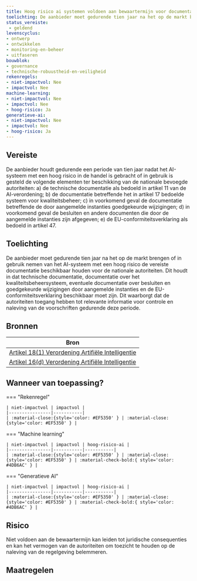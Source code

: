 ```yaml
---
title: Hoog risico ai systemen voldoen aan bewaartermijn voor documentatie 
toelichting: De aanbieder moet gedurende tien jaar na het op de markt brengen of in gebruik nemen van het AI-systeem met een hoog risico de vereiste documentatie beschikbaar houden voor de nationale autoriteiten. Dit houdt in dat technische documentatie, documentatie over het kwaliteitsbeheersysteem, eventuele documentatie over besluiten en goedgekeurde wijzigingen door aangemelde instanties en de EU-conformiteitsverklaring beschikbaar moet zijn. Dit waarborgt dat de autoriteiten toegang hebben tot relevante informatie voor controle en naleving van de voorschriften gedurende deze periode. 
status_vereiste: 
 - geldend
levenscyclus: 
- ontwerp
- ontwikkelen
- monitoring-en-beheer
- uitfaseren
bouwblok: 
- governance
- technische-robuustheid-en-veiligheid
rekenregels: 
- niet-impactvol: Nee
- impactvol: Nee
machine-learning: 
- niet-impactvol: Nee
- impactvol: Nee
- hoog-risico: Ja
generatieve-ai: 
- niet-impactvol: Nee
- impactvol: Nee
- hoog-risico: Ja
---
```


<!-- tags -->

## Vereiste

De aanbieder houdt gedurende een periode van tien jaar nadat het AI-systeem met een hoog risico in de handel is gebracht of in gebruik is gesteld de volgende elementen ter beschikking van de nationale bevoegde autoriteiten: a) de technische documentatie als bedoeld in artikel 11 van de AI-verordening; b) de documentatie betreffende het in artikel 17 bedoelde systeem voor kwaliteitsbeheer; c) in voorkomend geval de documentatie betreffende de door aangemelde instanties goedgekeurde wijzigingen; d) in voorkomend geval de besluiten en andere documenten die door de aangemelde instanties zijn afgegeven; e) de EU-conformiteitsverklaring als bedoeld in artikel 47. 

## Toelichting

De aanbieder moet gedurende tien jaar na het op de markt brengen of in gebruik nemen van het AI-systeem met een hoog risico de vereiste documentatie beschikbaar houden voor de nationale autoriteiten.
Dit houdt in dat technische documentatie, documentatie over het kwaliteitsbeheersysteem, eventuele documentatie over besluiten en goedgekeurde wijzigingen door aangemelde instanties en de EU-conformiteitsverklaring beschikbaar moet zijn.
Dit waarborgt dat de autoriteiten toegang hebben tot relevante informatie voor controle en naleving van de voorschriften gedurende deze periode.

## Bronnen

| Bron                        |
|-----------------------------|
|[Artikel 18(1) Verordening Artifiële Intelligentie](https://www.europarl.europa.eu/doceo/document/TA-9-2024-0138-FNL-COR01_NL.pdf)|
|[Artikel 16(d) Verordening Artifiële Intelligentie](https://www.europarl.europa.eu/doceo/document/TA-9-2024-0138-FNL-COR01_NL.pdf)|

## Wanneer van toepassing?

=== "Rekenregel"

    | niet-impactvol | impactvol |
    |----------------|-----------|
    | :material-close:{style='color: #EF5350' } | :material-close:{style='color: #EF5350' } |

=== "Machine learning"

    | niet-impactvol | impactvol | hoog-risico-ai |
    |----------------|-----------|-----------|
    | :material-close:{style='color: #EF5350' } | :material-close:{style='color: #EF5350' } | :material-check-bold:{ style='color: #4DB6AC' } |

=== "Generatieve AI"

    | niet-impactvol | impactvol | hoog-risico-ai |
    |----------------|-----------|-----------|
    | :material-close:{style='color: #EF5350' } | :material-close:{style='color: #EF5350' } | :material-check-bold:{ style='color: #4DB6AC' } |

## Risico

Niet voldoen aan de bewaartermijn kan leiden tot juridische consequenties en kan het vermogen van de autoriteiten om toezicht te houden op de naleving van de regelgeving belemmeren.

## Maatregelen

<!-- list_maatregelen vereiste/bewaartermijn_voor_documentatie --> 
